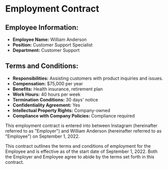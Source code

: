 
# Employment Contract

## Employee Information:
- **Employee Name:** William Anderson
- **Position:** Customer Support Specialist
- **Department:** Customer Support

## Terms and Conditions:
- **Responsibilities:** Assisting customers with product inquiries and issues.
- **Compensation:** $75,000 per year
- **Benefits:** Health insurance, retirement plan
- **Work Hours:** 40 hours per week
- **Termination Conditions:** 30 days' notice
- **Confidentiality Agreement:** Yes
- **Intellectual Property Rights:** Company-owned
- **Compliance with Company Policies:** Compliance required

This employment contract is entered into between Instagram (hereinafter referred to as "Employer") and William Anderson (hereinafter referred to as "Employee") on September 1, 2022.

This contract outlines the terms and conditions of employment for the Employee and is effective as of the start date of September 1, 2022. Both the Employer and Employee agree to abide by the terms set forth in this contract.
